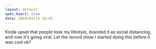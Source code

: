 ```yaml
---
layout: default
open_heart: true
date: 2020/03/14 18:43
---
```


Kinda upset that people took my lifestyle, branded it as social distancing, and now it's going viral. Let the record show I started doing this before it was cool ok?
